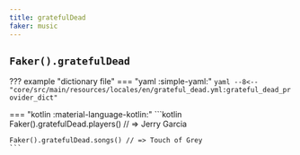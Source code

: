 ```yaml
---
title: gratefulDead
faker: music
---
```


## `Faker().gratefulDead`

??? example "dictionary file"
    === "yaml :simple-yaml:"
        ```yaml
        --8<-- "core/src/main/resources/locales/en/grateful_dead.yml:grateful_dead_provider_dict"
        ```

=== "kotlin :material-language-kotlin:"
    ```kotlin
    Faker().gratefulDead.players() // => Jerry Garcia

    Faker().gratefulDead.songs() // => Touch of Grey
    ```
